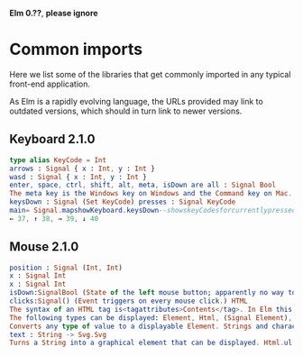 **Elm 0.??**, **please ignore** 

# Common imports

Here we list some of the libraries that get commonly imported in any typical front-end application. 

As Elm is a rapidly evolving language, the URLs provided may link to outdated versions, which should in turn link to newer versions.

## Keyboard 2.1.0

```elm
type alias KeyCode = Int
arrows : Signal { x : Int, y : Int }
wasd : Signal { x : Int, y : Int }
enter, space, ctrl, shift, alt, meta, isDown are all : Signal Bool
The meta key is the Windows key on Windows and the Command key on Mac.
keysDown : Signal (Set KeyCode) presses : Signal KeyCode
main= Signal.mapshowKeyboard.keysDown--showskeyCodesforcurrentlypressed keys
← 37, ↑ 38, → 39, ↓ 40
```

## Mouse 2.1.0

```elm
position : Signal (Int, Int)
x : Signal Int
x : Signal Int
isDown:SignalBool (State of the left mouse button; apparently no way to check the right mouse button.)
clicks:Signal() (Event triggers on every mouse click.) HTML
The syntax of an HTML tag is<tagattributes>Contents</tag>. In Elm this is represented as a function with two list arguments: tag [attributes] [Contents]. The attributes are of type Attribute, and there are assorted methods in Html.Attributesfor creating these.
The following types can be displayed: Element, Html, (Signal Element), (Signal Html). show : a -> Element
Converts any type of value to a displayable Element. Strings and characters are shown with enclosing quote marks.
text : String -> Svg.Svg
Turns a String into a graphical element that can be displayed. Html.ul [] [ li [] [ text "Hello" ], li [] [ text "there" ] ]
```